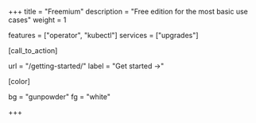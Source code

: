 +++
title = "Freemium"
description = "Free edition for the most basic use cases"
weight = 1

features = ["operator", "kubectl"]
services = ["upgrades"]

[call_to_action]

url = "/getting-started/"
label = "Get started &rarr;"

[color]

bg = "gunpowder"
fg = "white"

+++